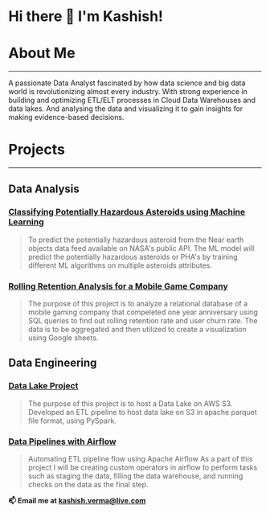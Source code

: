 # **Hi there 👋 I'm Kashish!**

<!--
**kashishverma10/kashishverma10** is a ✨ _special_ ✨ repository because its `README.md` (this file) appears on your GitHub profile.
-->

#  About Me
---
A passionate Data Analyst fascinated by how data science and big data world is revolutionizing almost every industry. With strong experience in building and optimizing ETL/ELT processes in Cloud Data Warehouses and data lakes. And analysing the data and visualizing it to gain insights for making evidence-based decisions. 

# Projects
---

## Data Analysis

### [Classifying Potentially Hazardous Asteroids using Machine Learning](https://github.com/kashishverma10/neo_classification)
> To predict the potentially hazardous asteroid from the Near earth objects data feed available on NASA's public 
> API. The ML model will predict the potentially hazardous asteroids or PHA's by training different ML algorithms 
> on multiple asteroids attributes.

### [Rolling Retention Analysis for a Mobile Game Company](https://github.com/kashishverma10/rolling_retention)
> The purpose of this project is to analyze a relational database of a mobile gaming company that compeleted one 
> year anniversary using SQL queries to find out rolling retention rate and user churn rate. The data is to be 
> aggregated and then utilized to create a visualization using Google sheets.


## Data Engineering

### [Data Lake Project](https://github.com/kashishverma10/data-lake-project)
> The purpose of this project is to host a Data Lake on AWS S3.
> Developed an ETL pipeline to host data lake on S3 in apache parquet file format, using PySpark.

### [Data Pipelines with Airflow](https://github.com/kashishverma10/etlwithairflow)
> Automating ETL pipeline flow using Apache Airflow
> As a part of this project I will be creating custom operators in airflow to perform tasks such as staging the 
> data, filling the data warehouse, and running checks on the data as the final step.


**📫 Email me at kashish.verma@live.com**


